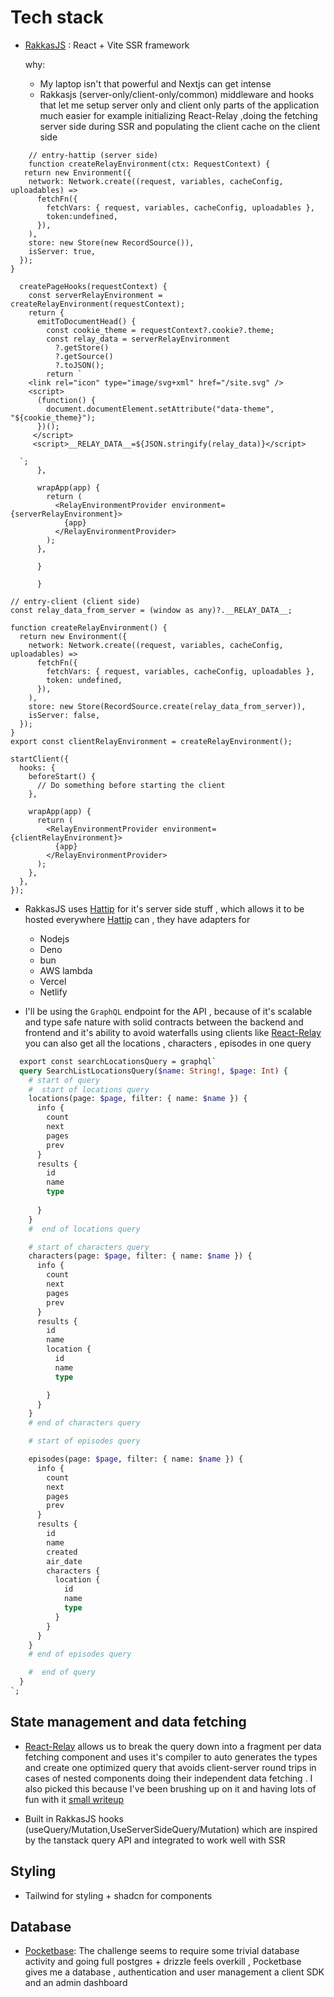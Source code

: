 # Tech stack

- [RakkasJS](https://rakkasjs.org/) : React + Vite SSR framework
  
  why:
  - My laptop isn't that powerful and Nextjs can get intense
  - Rakkasjs (server-only/client-only/common) middleware and hooks that let me setup server only and client only parts of the application much easier
    for example initializing React-Relay ,doing the fetching server side during SSR and populating the client cache on the client side


```tsx
    // entry-hattip (server side)
    function createRelayEnvironment(ctx: RequestContext) {
   return new Environment({
    network: Network.create((request, variables, cacheConfig, uploadables) =>
      fetchFn({
        fetchVars: { request, variables, cacheConfig, uploadables },
        token:undefined,
      }),
    ),
    store: new Store(new RecordSource()),
    isServer: true,
  });
}

  createPageHooks(requestContext) {
    const serverRelayEnvironment = createRelayEnvironment(requestContext);
    return {
      emitToDocumentHead() {
        const cookie_theme = requestContext?.cookie?.theme;
        const relay_data = serverRelayEnvironment
          ?.getStore()
          ?.getSource()
          ?.toJSON();
        return `
    <link rel="icon" type="image/svg+xml" href="/site.svg" />
    <script>
      (function() {
        document.documentElement.setAttribute("data-theme", "${cookie_theme}");
      })();
     </script>
     <script>__RELAY_DATA__=${JSON.stringify(relay_data)}</script>

  `;
      },

      wrapApp(app) {
        return (
          <RelayEnvironmentProvider environment={serverRelayEnvironment}>
            {app}
          </RelayEnvironmentProvider>
        );
      },

      }

      }
```

```tsx
// entry-client (client side)
const relay_data_from_server = (window as any)?.__RELAY_DATA__;

function createRelayEnvironment() {
  return new Environment({
    network: Network.create((request, variables, cacheConfig, uploadables) =>
      fetchFn({
        fetchVars: { request, variables, cacheConfig, uploadables },
        token: undefined,
      }),
    ),
    store: new Store(RecordSource.create(relay_data_from_server)),
    isServer: false,
  });
}
export const clientRelayEnvironment = createRelayEnvironment();

startClient({
  hooks: {
    beforeStart() {
      // Do something before starting the client
    },

    wrapApp(app) {
      return (
        <RelayEnvironmentProvider environment={clientRelayEnvironment}>
          {app}
        </RelayEnvironmentProvider>
      );
    },
  },
});
```

- RakkasJS uses [Hattip](https://github.com/hattipjs/hattip) for it's server side stuff , which allows it to be hosted everywhere [Hattip](https://github.com/hattipjs/hattip) can , they have adapters for
  - Nodejs
  - Deno
  - bun
  - AWS lambda
  - Vercel
  - Netlify


- I'll be using the `GraphQL` endpoint for the API , because of it's scalable and type safe nature with solid contracts between the backend and frontend and it's ability to avoid waterfalls using clients like [React-Relay](https://relay.dev/) 
  you can also get all the locations , characters , episodes in one query
  
```graphql
  export const searchLocationsQuery = graphql`
  query SearchListLocationsQuery($name: String!, $page: Int) {
    # start of query
    #  start of locations query
    locations(page: $page, filter: { name: $name }) {
      info {
        count
        next
        pages
        prev
      }
      results {
        id
        name
        type
 
      }
    }
    #  end of locations query

    # start of characters query
    characters(page: $page, filter: { name: $name }) {
      info {
        count
        next
        pages
        prev
      }
      results {
        id
        name
        location {
          id
          name
          type

        }
      }
    }
    # end of characters query

    # start of episodes query

    episodes(page: $page, filter: { name: $name }) {
      info {
        count
        next
        pages
        prev
      }
      results {
        id
        name
        created
        air_date
        characters {
          location {
            id
            name
            type
          }
        }
      }
    }
    # end of episodes query

    #  end of query
  }
`;
  ```
  
  
## State management and data fetching
- [React-Relay](https://relay.dev/) allows us to break the query down into a fragment per data fetching component and uses it's compiler to auto generates the types and create one optimized query that avoids client-server round trips in cases of nested components doing their independent data fetching .
I also picked this because I've been brushing up on it and having lots of fun with it [small writeup](https://dev.to/tigawanna/react-relay-2-years-later-its-still-awesome-jdg) 

- Built in RakkasJS hooks (useQuery/Mutation,UseServerSideQuery/Mutation) which are inspired by the tanstack query API and integrated to work well with SSR


## Styling
- Tailwind for styling + shadcn for components 

## Database
- [Pocketbase](https://pocketbase.io/): The challenge seems to require some trivial database activity and going full postgres + drizzle feels overkill , Pocketbase gives me a database ,  authentication and user management a client SDK and an admin dashboard
  
